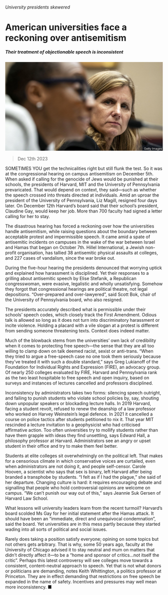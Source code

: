 ###### University presidents skewered

# American universities face a reckoning over antisemitism 

##### Their treatment of objectionable speech is inconsistent 

![image](images/20231216_USP501.jpg) 

> Dec 12th 2023 

SOMETIMES YOU get the technicalities right but still flunk the test. So it was at the congressional hearing on campus antisemitism on December 5th. When asked if calling for the genocide of Jews would be punished at their schools, the presidents of Harvard, MIT and the University of Pennsylvania prevaricated. That would depend on context, they said—such as whether the speech crossed into threats directed at individuals. Amid an uproar the president of the University of Pennsylvania, Liz Magill, resigned four days later. On December 12th Harvard’s board said that their school’s president, Claudine Gay, would keep her job. More than 700 faculty had signed a letter calling for her to stay. 

The disastrous hearing has forced a reckoning over how the universities handle antisemitism, while raising questions about the boundary between acceptable protest and impermissible speech. It came amid a spate of antisemitic incidents on campuses in the wake of the war between Israel and Hamas that began on October 7th. Hillel International, a Jewish non-profit organisation, has tallied 38 antisemitic physical assaults at colleges, and 227 cases of vandalism, since the war broke out.

During the five-hour hearing the presidents denounced that worrying uptick and explained how harassment is disciplined. Yet their responses to a grilling about antisemitic speech by Elise Stefanik, a Republican congresswoman, were evasive, legalistic and wholly unsatisfying. Somehow they forgot that congressional hearings are political theatre, not legal depositions. “Over-prepared and over-lawyered”, said Scott Bok, chair of the University of Pennsylvania board, who also resigned.

The presidents accurately described what is permissible under their schools’ speech codes, which closely track the First Amendment. Odious talk is allowed so long as it does not turn into discriminatory harassment or incite violence. Holding a placard with a vile slogan at a protest is different from sending someone threatening texts. Context does indeed matter. 

Much of the blowback stems from the universities’ own lack of credibility when it comes to protecting free speech—the sense that they are all too willing to clamp down on talk deemed racist, sexist or anti-trans. “When they tried to argue a free-speech case no one took them seriously because they’ve treated it with such a double standard,” says Greg Lukianoff of the Foundation for Individual Rights and Expression (FIRE), an advocacy group. Of nearly 250 colleges evaluated by FIRE, Harvard and Pennsylvania rank as the two least hospitable to free speech and open inquiry, based on surveys and instances of lectures cancelled and professors disciplined. 

Inconsistency by administrators takes two forms: silencing speech outright, and failing to punish students who violate school policies by, say, shouting down unpopular speakers or blockading lecture halls. In 2019 Harvard, facing a student revolt, refused to renew the deanship of a law professor who worked on Harvey Weinstein’s legal defence. In 2021 it cancelled a course on police tactics after students petitioned to nix it. That year MIT rescinded a lecture invitation to a geophysicist who had criticised affirmative action. Too often universities try to mollify students rather than have them grapple with ideas they find unsettling, says Edward Hall, a philosophy professor at Harvard. Administrators see an angry or upset student in their office and try to make them feel better. 

Students at elite colleges sit overwhelmingly on the political left. That makes for a censorious climate in which conservative voices are curtailed, even when administrators are not doing it, and people self-censor. Carole Hooven, a scientist who says that sex is binary, left Harvard after being branded a transphobe by students. “I felt as if I had the plague,” she said of her departure. Changing culture is hard: it requires encouraging debate and signalling that people who hold controversial opinions are welcome on campus. “We can’t punish our way out of this,” says Jeannie Suk Gersen of Harvard Law School.

What lessons will university leaders learn from the recent turmoil? Harvard’s board scolded Ms Gay for her initial statement after the Hamas attack. It should have been an “immediate, direct and unequivocal condemnation”, said the board. Yet universities are in this mess partly because they started wading into all sorts of political and social issues. 

Rarely does taking a position satisfy everyone; opining on some topics but not others gets arbitrary. That is why, some 50 years ago, faculty at the University of Chicago advised it to stay neutral and mum on matters that didn’t directly affect it—to be a “home and sponsor of critics…not itself the critic”. Perhaps this latest controversy will see colleges move towards a consistent, content-neutral approach to speech. Yet that is not what donors or politicians are demanding, notes Keith Whittington, a politics professor at Princeton. They are in effect demanding that restrictions on free speech be expanded in the name of safety. Incentives and pressures may well mean more inconsistency. ■


